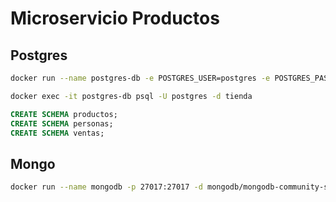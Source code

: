 # Microservicio Productos

## Postgres

```sh
docker run --name postgres-db -e POSTGRES_USER=postgres -e POSTGRES_PASSWORD=postgres -e POSTGRES_DB=tienda -p 5432:5432 -d postgres

docker exec -it postgres-db psql -U postgres -d tienda
```

```sql
CREATE SCHEMA productos;
CREATE SCHEMA personas;
CREATE SCHEMA ventas;
```

## Mongo

```sh
docker run --name mongodb -p 27017:27017 -d mongodb/mongodb-community-server:latest
```
